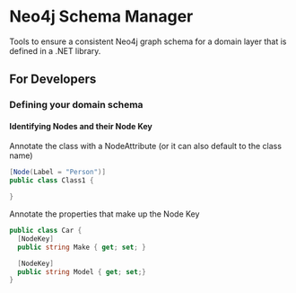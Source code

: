 # Neo4j Schema Manager
Tools to ensure a consistent Neo4j graph schema for a domain layer that is defined in a .NET library.

## For Developers

### Defining your domain schema

#### Identifying Nodes and their Node Key
Annotate the class with a NodeAttribute (or it can also default to the class name)
```csharp
[Node(Label = "Person")]
public class Class1 {

}
```
Annotate the properties that make up the Node Key
```csharp
public class Car {
  [NodeKey]
  public string Make { get; set; }

  [NodeKey]
  public string Model { get; set;}
}
```
